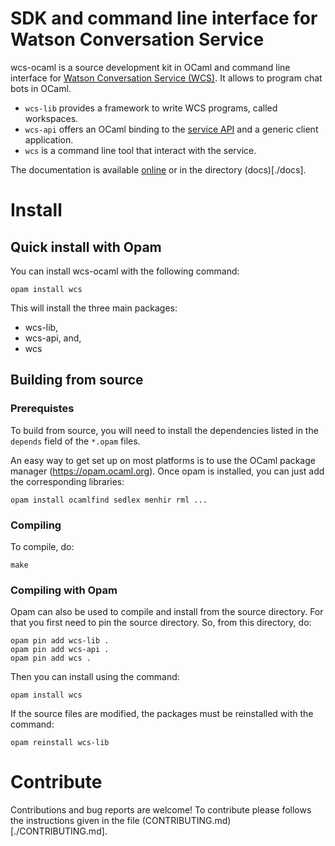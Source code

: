 # SDK and command line interface for Watson Conversation Service

wcs-ocaml is a source development kit in OCaml and command line interface for
[Watson Conversation Service (WCS)](https://www.ibm.com/watson/services/conversation/). It allows to program chat bots in OCaml.

* `wcs-lib` provides a framework to write WCS programs, called
  workspaces.
* `wcs-api` offers an OCaml binding to the
  [service API](https://www.ibm.com/watson/developercloud/conversation/api/v1/)
  and a generic client application.
* `wcs` is a command line tool that interact with the service.

The documentation is available [online](https://ibm.github.io/wcs-ocaml/) or in
the directory (docs)[./docs].

# Install

## Quick install with Opam

You can install wcs-ocaml with the following command:
```
opam install wcs
```

This will install the three main packages:
- wcs-lib,
- wcs-api, and,
- wcs


## Building from source
### Prerequistes

To build from source, you will need to install the dependencies
listed in the `depends` field of the `*.opam` files.

An easy way to get set up on most platforms is to use the OCaml
package manager (https://opam.ocaml.org). Once opam is installed, you
can just add the corresponding libraries:
```
opam install ocamlfind sedlex menhir rml ...
```

### Compiling

To compile, do:

```
make
```

### Compiling with Opam

Opam can also be used to compile and install from the source
directory. For that you first need to pin the source directory.
So, from this directory, do:
```
opam pin add wcs-lib .
opam pin add wcs-api .
opam pin add wcs .
```

Then you can install using the command:
```
opam install wcs
```

If the source files are modified, the packages must be reinstalled
with the command:
```
opam reinstall wcs-lib
```

# Contribute

Contributions and bug reports are welcome!
To contribute please follows the instructions given in the file (CONTRIBUTING.md)[./CONTRIBUTING.md].
